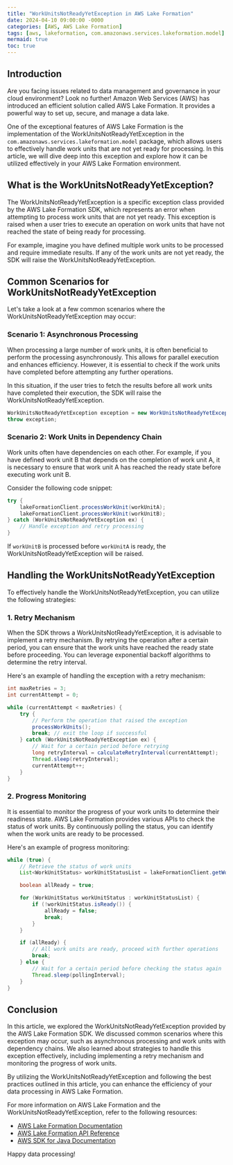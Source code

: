 ```yaml
---
title: "WorkUnitsNotReadyYetException in AWS Lake Formation"
date: 2024-04-10 09:00:00 -0000
categories: [AWS, AWS Lake Formation]
tags: [aws, lakeformation, com.amazonaws.services.lakeformation.model]
mermaid: true
toc: true
---
```



## Introduction

Are you facing issues related to data management and governance in your cloud environment? Look no further! Amazon Web Services (AWS) has introduced an efficient solution called AWS Lake Formation. It provides a powerful way to set up, secure, and manage a data lake.

One of the exceptional features of AWS Lake Formation is the implementation of the WorkUnitsNotReadyYetException in the `com.amazonaws.services.lakeformation.model` package, which allows users to effectively handle work units that are not yet ready for processing. In this article, we will dive deep into this exception and explore how it can be utilized effectively in your AWS Lake Formation environment.

## What is the WorkUnitsNotReadyYetException?

The WorkUnitsNotReadyYetException is a specific exception class provided by the AWS Lake Formation SDK, which represents an error when attempting to process work units that are not yet ready. This exception is raised when a user tries to execute an operation on work units that have not reached the state of being ready for processing.

For example, imagine you have defined multiple work units to be processed and require immediate results. If any of the work units are not yet ready, the SDK will raise the WorkUnitsNotReadyYetException.

## Common Scenarios for WorkUnitsNotReadyYetException

Let's take a look at a few common scenarios where the WorkUnitsNotReadyYetException may occur:

### Scenario 1: Asynchronous Processing

When processing a large number of work units, it is often beneficial to perform the processing asynchronously. This allows for parallel execution and enhances efficiency. However, it is essential to check if the work units have completed before attempting any further operations.

In this situation, if the user tries to fetch the results before all work units have completed their execution, the SDK will raise the WorkUnitsNotReadyYetException.

```java
WorkUnitsNotReadyYetException exception = new WorkUnitsNotReadyYetException();
throw exception;
```

### Scenario 2: Work Units in Dependency Chain

Work units often have dependencies on each other. For example, if you have defined work unit B that depends on the completion of work unit A, it is necessary to ensure that work unit A has reached the ready state before executing work unit B.

Consider the following code snippet:

```java
try {
    lakeFormationClient.processWorkUnit(workUnitA);
    lakeFormationClient.processWorkUnit(workUnitB);
} catch (WorkUnitsNotReadyYetException ex) {
    // Handle exception and retry processing
}
```

If `workUnitB` is processed before `workUnitA` is ready, the WorkUnitsNotReadyYetException will be raised.

## Handling the WorkUnitsNotReadyYetException

To effectively handle the WorkUnitsNotReadyYetException, you can utilize the following strategies:

### 1. Retry Mechanism

When the SDK throws a WorkUnitsNotReadyYetException, it is advisable to implement a retry mechanism. By retrying the operation after a certain period, you can ensure that the work units have reached the ready state before proceeding. You can leverage exponential backoff algorithms to determine the retry interval.

Here's an example of handling the exception with a retry mechanism:

```java
int maxRetries = 3;
int currentAttempt = 0;

while (currentAttempt < maxRetries) {
    try {
        // Perform the operation that raised the exception
        processWorkUnits();
        break; // exit the loop if successful
    } catch (WorkUnitsNotReadyYetException ex) {
        // Wait for a certain period before retrying
        long retryInterval = calculateRetryInterval(currentAttempt);
        Thread.sleep(retryInterval);
        currentAttempt++;
    }
}
```

### 2. Progress Monitoring

It is essential to monitor the progress of your work units to determine their readiness state. AWS Lake Formation provides various APIs to check the status of work units. By continuously polling the status, you can identify when the work units are ready to be processed.

Here's an example of progress monitoring:

```java
while (true) {
    // Retrieve the status of work units
    List<WorkUnitStatus> workUnitStatusList = lakeFormationClient.getWorkUnitStatus(workUnits);

    boolean allReady = true;

    for (WorkUnitStatus workUnitStatus : workUnitStatusList) {
        if (!workUnitStatus.isReady()) {
            allReady = false;
            break;
        }
    }

    if (allReady) {
        // All work units are ready, proceed with further operations
        break;
    } else {
        // Wait for a certain period before checking the status again
        Thread.sleep(pollingInterval);
    }
}
```

## Conclusion

In this article, we explored the WorkUnitsNotReadyYetException provided by the AWS Lake Formation SDK. We discussed common scenarios where this exception may occur, such as asynchronous processing and work units with dependency chains. We also learned about strategies to handle this exception effectively, including implementing a retry mechanism and monitoring the progress of work units.

By utilizing the WorkUnitsNotReadyYetException and following the best practices outlined in this article, you can enhance the efficiency of your data processing in AWS Lake Formation.

For more information on AWS Lake Formation and the WorkUnitsNotReadyYetException, refer to the following resources:

- [AWS Lake Formation Documentation](https://docs.aws.amazon.com/lake-formation/)
- [AWS Lake Formation API Reference](https://docs.aws.amazon.com/lake-formation/latest/dg/API_Reference.html)
- [AWS SDK for Java Documentation](https://docs.aws.amazon.com/sdk-for-java/)

Happy data processing!